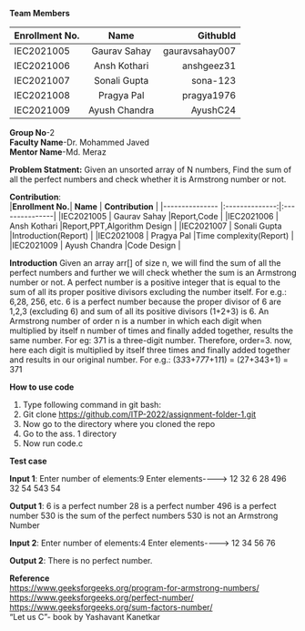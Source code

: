 **Team Members**

|**Enrollment No.**|    **Name**	    | **GithubId**     |
|--------------- |:--------------:|---------------:|
|IEC2021005      |	Gaurav Sahay  |gauravsahay007  |
|IEC2021006      |	Ansh Kothari  |anshgeez31      |
|IEC2021007	     |	Sonali Gupta  |sona-123        |
|IEC2021008	     |	Pragya Pal    |pragya1976      |
|IEC2021009	     |	Ayush Chandra |AyushC24        |

**Group No**-2  <br />
**Faculty Name**-Dr. Mohammed Javed <br />
**Mentor Name**-Md. Meraz <br />

**Problem Statment:**
Given an unsorted array of N numbers, Find the sum of all the perfect numbers and check whether it is Armstrong number or not.

**Contribution**: <br />
|**Enrollment No.**|    **Name**	    | **Contribution**     |
|--------------- |:--------------:|:---------------|
|IEC2021005      |	Gaurav Sahay  |Report,Code  |
|IEC2021006      |	Ansh Kothari  |Report,PPT,Algorithm Design    |
|IEC2021007	     |	Sonali Gupta  |Introduction(Report)      |
|IEC2021008	     |	Pragya Pal    |Time complexity(Report)     |
|IEC2021009	     |	Ayush Chandra |Code Design      |

**Introduction**
Given an array arr[] of size n, we will find the sum of all the perfect numbers and further we will check whether the sum is an Armstrong number or not.
A perfect number is a positive integer that is equal to the sum of all its proper positive divisors excluding the number itself. For e.g.: 6,28, 256, etc. 6 is a perfect number because the proper divisor of 6 are 1,2,3 (excluding 6) and sum of all its positive divisors (1+2+3) is 6.
An Armstrong number of order n is a number in which each digit when multiplied by itself n number of times and finally added together, results the same number. For eg: 371 is a three-digit number. Therefore, order=3. now, here each digit is multiplied by itself three times and finally added together and results in our original number. For e.g.:
(3*3*3+7*7*7+1*1*1) = (27+343+1) = 371

**How to use code**
1. Type following command in git bash:
2. Git clone https://github.com/ITP-2022/assignment-folder-1.git
3. Now go to the directory where you cloned the repo
4. Go to the ass. 1 directory
5. Now run code.c


**Test case**

**Input 1**: 
Enter number of elements:9
Enter elements---->
12
32 
6 
28 
496 
32 
54 
543
 54 

**Output 1**:
6 is a perfect number 
28 is a perfect number 
496 is a perfect number 
530 is the sum of the perfect numbers
530 is not an Armstrong Number

**Input 2**: 
Enter number of elements:4
Enter elements----> 
12
34
56 
76

**Output 2**: 
There is no perfect number.

**Reference** </br>
https://www.geeksforgeeks.org/program-for-armstrong-numbers/ </br>
https://www.geeksforgeeks.org/perfect-number/ </br>
https://www.geeksforgeeks.org/sum-factors-number/ </br>
“Let us C”- book by Yashavant Kanetkar </br>

